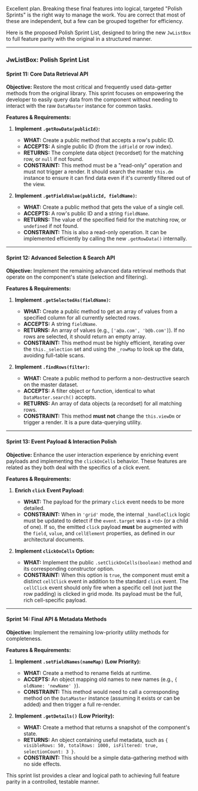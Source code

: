 Excellent plan. Breaking these final features into logical, targeted "Polish Sprints" is the right way to manage the work. You are correct that most of these are independent, but a few can be grouped together for efficiency.

Here is the proposed Polish Sprint List, designed to bring the new `JwListBox` to full feature parity with the original in a structured manner.

---

### **JwListBox: Polish Sprint List**

#### **Sprint 11: Core Data Retrieval API**

**Objective:** Restore the most critical and frequently used data-getter methods from the original library. This sprint focuses on empowering the developer to easily query data from the component without needing to interact with the raw `DataMaster` instance for common tasks.

**Features & Requirements:**

1.  **Implement `.getRowData(publicId)`:**
    *   **WHAT:** Create a public method that accepts a row's public ID.
    *   **ACCEPTS:** A single public ID (from the `idField` or row index).
    *   **RETURNS:** The complete data object (recordset) for the matching row, or `null` if not found.
    *   **CONSTRAINT:** This method must be a "read-only" operation and must not trigger a render. It should search the master `this.dm` instance to ensure it can find data even if it's currently filtered out of the view.

2.  **Implement `.getFieldValue(publicId, fieldName)`:**
    *   **WHAT:** Create a public method that gets the value of a single cell.
    *   **ACCEPTS:** A row's public ID and a string `fieldName`.
    *   **RETURNS:** The value of the specified field for the matching row, or `undefined` if not found.
    *   **CONSTRAINT:** This is also a read-only operation. It can be implemented efficiently by calling the new `.getRowData()` internally.

---

#### **Sprint 12: Advanced Selection & Search API**

**Objective:** Implement the remaining advanced data retrieval methods that operate on the component's state (selection and filtering).

**Features & Requirements:**

1.  **Implement `.getSelectedAs(fieldName)`:**
    *   **WHAT:** Create a public method to get an array of values from a specified column for all currently selected rows.
    *   **ACCEPTS:** A string `fieldName`.
    *   **RETURNS:** An array of values (e.g., `['a@a.com', 'b@b.com']`). If no rows are selected, it should return an empty array.
    *   **CONSTRAINT:** This method must be highly efficient, iterating over the `this._selection` set and using the `_rowMap` to look up the data, avoiding full-table scans.

2.  **Implement `.findRows(filter)`:**
    *   **WHAT:** Create a public method to perform a non-destructive search on the master dataset.
    *   **ACCEPTS:** A filter object or function, identical to what `DataMaster.search()` accepts.
    *   **RETURNS:** An array of data objects (a recordset) for all matching rows.
    *   **CONSTRAINT:** This method **must not** change the `this.viewDm` or trigger a render. It is a pure data-querying utility.

---

#### **Sprint 13: Event Payload & Interaction Polish**

**Objective:** Enhance the user interaction experience by enriching event payloads and implementing the `clickOnCells` behavior. These features are related as they both deal with the specifics of a click event.

**Features & Requirements:**

1.  **Enrich `click` Event Payload:**
    *   **WHAT:** The payload for the primary `click` event needs to be more detailed.
    *   **CONSTRAINT:** When in `'grid'` mode, the internal `_handleClick` logic must be updated to detect if the `event.target` was a `<td>` (or a child of one). If so, the emitted `click` payload **must** be augmented with the `field`, `value`, and `cellElement` properties, as defined in our architectural documents.

2.  **Implement `clickOnCells` Option:**
    *   **WHAT:** Implement the public `.setClickOnCells(boolean)` method and its corresponding constructor option.
    *   **CONSTRAINT:** When this option is `true`, the component must emit a distinct `cellClick` event in addition to the standard `click` event. The `cellClick` event should only fire when a specific cell (not just the row padding) is clicked in grid mode. Its payload must be the full, rich cell-specific payload.

---

#### **Sprint 14: Final API & Metadata Methods**

**Objective:** Implement the remaining low-priority utility methods for completeness.

**Features & Requirements:**

1.  **Implement `.setFieldNames(nameMap)` (Low Priority):**
    *   **WHAT:** Create a method to rename fields at runtime.
    *   **ACCEPTS:** An object mapping old names to new names (e.g., `{ oldName: 'newName' }`).
    *   **CONSTRAINT:** This method would need to call a corresponding method on the `DataMaster` instance (assuming it exists or can be added) and then trigger a full re-render.

2.  **Implement `.getDetails()` (Low Priority):**
    *   **WHAT:** Create a method that returns a snapshot of the component's state.
    *   **RETURNS:** An object containing useful metadata, such as `{ visibleRows: 50, totalRows: 1000, isFiltered: true, selectionCount: 3 }`.
    *   **CONSTRAINT:** This should be a simple data-gathering method with no side effects.

This sprint list provides a clear and logical path to achieving full feature parity in a controlled, testable manner.